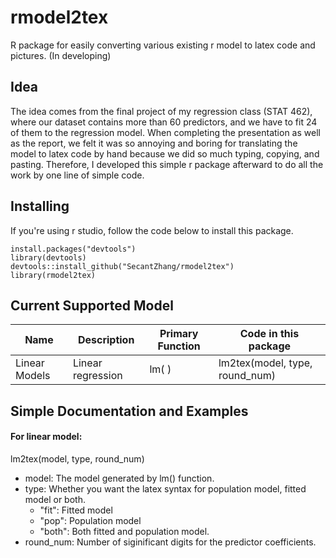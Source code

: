 # rmodel2tex
R package for easily converting various existing r model to latex code and pictures. (In developing)

## Idea
The idea comes from the final project of my regression class (STAT 462), where our dataset contains more than 60 predictors, and we have to fit 24 of them to the regression model. 
When completing the presentation as well as the report, we felt it was so annoying and boring for translating the model to latex code by hand because we did so much typing, copying, and pasting. 
Therefore, I developed this simple r package afterward to do all the work by one line of simple code. 

## Installing
If you're using r studio, follow the code below to install this package. 
```
install.packages("devtools")
library(devtools)
devtools::install_github("SecantZhang/rmodel2tex")
library(rmodel2tex)
```

## Current Supported Model
Name | Description | Primary Function | Code in this package
-----|-------------|------------------|------------------
Linear Models | Linear regression | lm( ) | lm2tex(model, type, round_num)

## Simple Documentation and Examples
#### For linear model: 
lm2tex(model, type, round_num)

* model: The model generated by lm() function. 
* type: Whether you want the latex syntax for population model, fitted model or both. 
  + "fit": Fitted model
  + "pop": Population model
  + "both": Both fitted and population model. 
* round_num: Number of siginificant digits for the predictor coefficients. 
